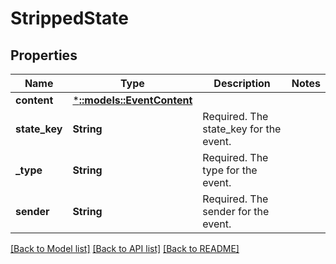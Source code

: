 # StrippedState

## Properties

Name | Type | Description | Notes
------------ | ------------- | ------------- | -------------
**content** | [***::models::EventContent**](EventContent.md) |  | 
**state_key** | **String** | Required. The state_key for the event. | 
**_type** | **String** | Required. The type for the event. | 
**sender** | **String** | Required. The sender for the event. | 

[[Back to Model list]](../README.md#documentation-for-models) [[Back to API list]](../README.md#documentation-for-api-endpoints) [[Back to README]](../README.md)


